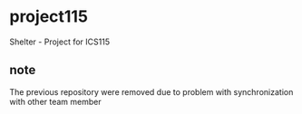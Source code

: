 # project115
Shelter - Project for ICS115

## note

The previous repository were removed due to problem with synchronization with other team member 
